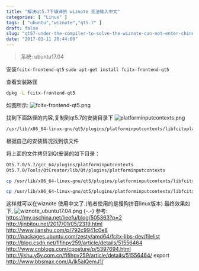 ```yaml
---
title: "解决qt5.7下编译的 wiznote 无法输入中文"
categories: [ "Linux" ]
tags: [ "ubuntu","wiznote","qt5.7" ]
draft: false
slug: "qt57-under-the-compiler-to-solve-the-wiznote-can-not-enter-chinese"
date: "2017-03-11 20:44:00"
---
```


> 系统: ubuntu17.04

安装`fcitx-frontend-qt5`
`sudo apt-get install fcitx-frontend-qt5`

查看安装路径
```bash
dpkg -L fcitx-frontend-qt5
```
如图所示:
![fcitx-frontend-qt5.png][1]

找到下面路径的内容,复制到qt5.7的安装目录下
![platforminputcontexts.png][2]
```bash
/usr/lib/x86_64-linux-gnu/qt5/plugins/platforminputcontexts/libfcitxplatforminputcontextplugin.so
```
根据自己的安装情况找到该文件

将上面的文件拷贝到Qt安装的如下目录：
```bash
Qt5.7.0/5.7/gcc_64/plugins/platforminputcontexts
Qt5.7.0/Tools/QtCreator/lib/Qt/plugins/platforminputcontexts
```

```bash
cp /usr/lib/x86_64-linux-gnu/qt5/plugins/platforminputcontexts/libfcitxplatforminputcontextplugin.so /home/kelvin/Qt5.7.0/5.7/gcc_64/plugins/platforminputcontexts

cp /usr/lib/x86_64-linux-gnu/qt5/plugins/platforminputcontexts/libfcitxplatforminputcontextplugin.so /home/kelvin/Qt5.7.0/Tools/QtCreator/lib/Qt/plugins/platforminputcontexts
```
这样就可以在wiznote 使用中文了.(笔者使用的是搜狗拼音linux版本) 最终效果如下,
![wiznote_ubuntu17.04.png][3]
 {-.-}
参考:
https://my.oschina.net/lieefu/blog/505363?p=2
http://jinbitou.net/2017/01/05/2319.html
http://www.jianshu.com/p/792c9941c0e8
http://packages.ubuntu.com/zesty/amd64/fcitx-libs-dev/filelist
http://blog.csdn.net/flfihpv259/article/details/51556464
http://www.cnblogs.com/cposture/p/5397694.html
http://jishu.y5y.com.cn/flfihpv259/article/details/51556464/ export http://www.bbsmax.com/A/lk5alQemJ1/

  [1]: https://imgs.gnux.cn/usr/uploads/2017/03/3131402250.png
  [2]: https://imgs.gnux.cn/usr/uploads/2017/03/2038467409.png
  [3]: https://imgs.gnux.cn/usr/uploads/2017/03/996450994.png